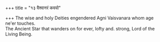 +++
title = "१३ वैश्वानरं कवयो"

+++
The wise and holy Deities engendered Agni Vaisvanara whom age ne'er touches.  
     The Ancient Star that wanders on for ever, lofty and. strong, Lord of the Living Being.
